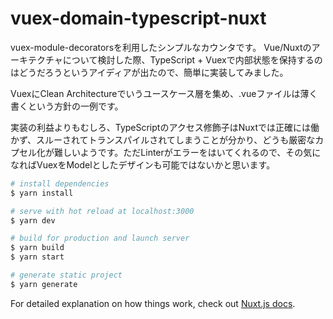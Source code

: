 # vuex-domain-typescript-nuxt
vuex-module-decoratorsを利用したシンプルなカウンタです。
Vue/Nuxtのアーキテクチャについて検討した際、TypeScript + Vuexで内部状態を保持するのはどうだろうというアイディアが出たので、簡単に実装してみました。  

VuexにClean Architectureでいうユースケース層を集め、.vueファイルは薄く書くという方針の一例です。  

実装の利益よりもむしろ、TypeScriptのアクセス修飾子はNuxtでは正確には働かず、スルーされてトランスパイルされてしまうことが分かり、どうも厳密なカプセル化が難しいようです。ただLinterがエラーをはいてくれるので、その気になればVuexをModelとしたデザインも可能ではないかと思います。



``` bash
# install dependencies
$ yarn install

# serve with hot reload at localhost:3000
$ yarn dev

# build for production and launch server
$ yarn build
$ yarn start

# generate static project
$ yarn generate
```

For detailed explanation on how things work, check out [Nuxt.js docs](https://nuxtjs.org).
